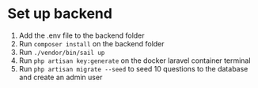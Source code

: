 # Set up backend

1. Add the .env file to the backend folder
2. Run `composer install` on the backend folder
3. Run `./vendor/bin/sail up`
4. Run `php artisan key:generate` on the docker laravel container terminal
5. Run `php artisan migrate --seed` to seed 10 questions to the database and create an admin user
